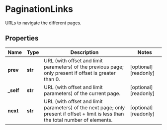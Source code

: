 # PaginationLinks

URLs to navigate the different pages. 
## Properties
| Name | Type | Description | Notes |
| ------------ | ------------- | ------------- | ------------- |
| **prev** | **str** | URL (with offset and limit parameters) of the previous page; only present if offset is greater than 0.  | [optional] [readonly]  |
| **_self** | **str** | URL (with offset and limit parameters) of the current page.  | [optional] [readonly]  |
| **next** | **str** | URL (with offset and limit parameters) of the next page; only present if offset + limit is less than the total number of elements.  | [optional] [readonly]  |


